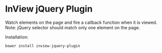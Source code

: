 # InView jQuery Plugin
 
Watch elements on the page and fire a callback function when it is viewed.
Note: jQuery selector should match only one element on the page.

Installation:
```
bower install inview-jquery-plugin
```

